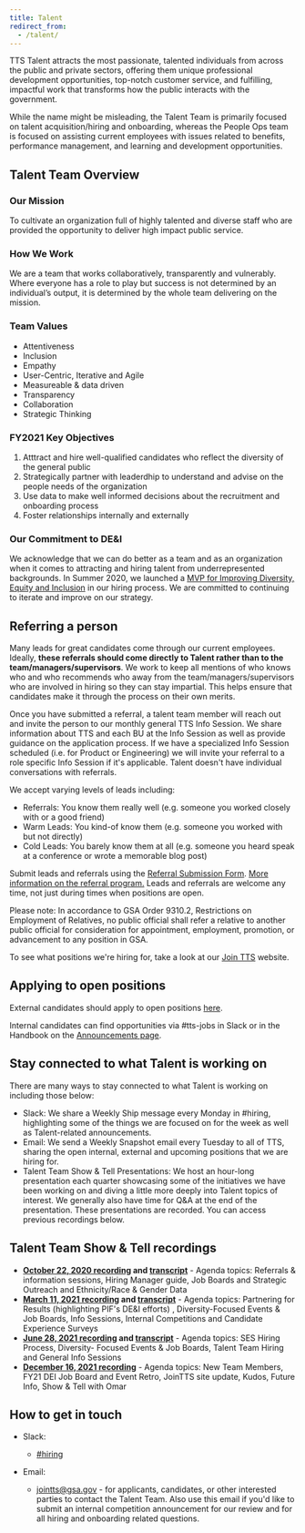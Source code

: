 ```yaml
---
title: Talent
redirect_from:
  - /talent/
---
```

TTS Talent attracts the most passionate, talented individuals from across the public and private sectors, offering them unique professional development opportunities, top-notch customer service, and fulfilling, impactful work that transforms how the public interacts with the government.

While the name might be misleading, the Talent Team is primarily focused on talent acquisition/hiring and onboarding, whereas the People Ops team is focused on assisting current employees with issues related to benefits, performance management, and learning and development opportunities.

## Talent Team Overview

### Our Mission

To cultivate an organization full of highly talented and diverse staff who are provided the opportunity to deliver high impact public service.

### How We Work

We are a team that works collaboratively, transparently and vulnerably. Where everyone has a role to play but success is not determined by an individual’s output, it is determined by the whole team delivering on the mission.

### Team Values

* Attentiveness
* Inclusion
* Empathy
* User-Centric, Iterative and Agile
* Measureable & data driven
* Transparency
* Collaboration
* Strategic Thinking

### FY2021 Key Objectives

1. Atttract and hire well-qualified candidates who reflect the diversity of the general public
2. Strategically partner with leaderdhip to understand and advise on the people needs of the organization
3. Use data to make well informed decisions about the recruitment and onboarding process
4. Foster relationships internally and externally

### Our Commitment to DE&I

We acknowledge that we can do better as a team and as an organization when it comes to attracting and hiring talent from underrepresented backgrounds. In Summer 2020, we launched a [MVP for Improving Diversity, Equity and Inclusion](https://docs.google.com/document/d/1E1F84W8werC12RVdLp4-8OLZFgI0d2sVDIo7SYe3Z_I/edit#) in our hiring process. We are committed to continuing to iterate and improve on our strategy.

## Referring a person

Many leads for great candidates come through our current employees. Ideally, **these referrals should come directly to Talent rather than to the team/managers/supervisors**. We work to keep all mentions of who knows who and who recommends who away from the team/managers/supervisors who are involved in hiring so they can stay impartial. This helps ensure that candidates make it through the process on their own merits.

Once you have submitted a referral, a talent team member will reach out and invite the person to our monthly general TTS Info Session. We share information about TTS and each BU at the Info Session as well as provide guidance on the application process. If we have a specialized Info Session scheduled (i.e. for Product or Engineering) we will invite your referral to a role specific Info Session if it's applicable. Talent doesn't have individual conversations with referrals.

We accept varying levels of leads including:

* Referrals: You know them really well (e.g. someone you worked closely with or a good friend)
* Warm Leads: You kind-of know them (e.g. someone you worked with but not directly)
* Cold Leads: You barely know them at all (e.g. someone you heard speak at a conference or wrote a memorable blog post)

Submit leads and referrals using the [Referral Submission Form](https://goo.gl/forms/I6cOnRNdh21aP5e63). [More information on the referral program.](https://docs.google.com/document/d/1GY57s0tXahSwTaLzHEuR6falwQcNh7nbCnRnLoQppdQ/edit) Leads and referrals are welcome any time, not just during times when positions are open.

Please note: In accordance to GSA Order 9310.2, Restrictions on Employment of Relatives, no public official shall refer a relative to another public official for consideration for appointment, employment, promotion, or advancement to any position in GSA.

To see what positions we're hiring for, take a look at our [Join TTS](https://join.tts.gsa.gov/) website.

## Applying to open positions

External candidates should apply to open positions [here](https://join.tts.gsa.gov/).

Internal candidates can find opportunities via #tts-jobs in Slack or in the Handbook on the [Announcements page]({{site.baseurl}}/hiring-staying-or-changing-jobs/ttsjobs/#announcements).

## Stay connected to what Talent is working on

There are many ways to stay connected to what Talent is working on including those below:

* Slack: We share a Weekly Ship message every Monday in #hiring, highlighting some of the things we are focused on for the week as well as Talent-related announcements.
* Email: We send a Weekly Snapshot email every Tuesday to all of TTS, sharing the open internal, external and upcoming positions that we are hiring for.
* Talent Team Show & Tell Presentations: We host an hour-long presentation each quarter showcasing some of the initiatives we have been working on and diving a little more deeply into Talent topics of interest. We generally also have time for Q&A at the end of the presentation. These presentations are recorded. You can access previous recordings below.

## Talent Team Show & Tell recordings

* **[October 22, 2020 recording](https://drive.google.com/file/d/1P3kX4guHfD_9_aLkUeT0_S0lyzBfjoaD/view) and [transcript](https://drive.google.com/file/d/1Ct3BiHG6cbofG86DmCj3k705vbC7iQmc/view?usp=sharing)** - Agenda topics: Referrals & information sessions, Hiring Manager guide, Job Boards and Strategic Outreach and Ethnicity/Race & Gender Data
* **[March 11, 2021 recording](https://gsa.enterprise.slack.com/files/U01JDKCRW12/F01QT31M7CN/zoom_0.mp4) and [transcript](https://drive.google.com/file/d/1KFiZwI99ZB6CJp7z2ZepwO_zhOyeNUDv/view?usp=sharing)** - Agenda topics: Partnering for Results (highlighting PIF's DE&I efforts) , Diversity-Focused Events & Job Boards, Info Sessions, Internal Competitions and Candidate Experience Surveys
* **[June 28, 2021 recording](https://drive.google.com/file/d/18oA2v4_OlWbafLqUF_qzzh4SxMQgQRqH/view) and [transcript](https://drive.google.com/file/d/1Ct3BiHG6cbofG86DmCj3k705vbC7iQmc/view?usp=sharing)** - Agenda topics: SES Hiring Process, Diversity- Focused Events & Job Boards, Talent Team Hiring and General Info Sessions
* **[December 16, 2021 recording](https://docs.google.com/document/d/1vvWR44ZeizAuX22O6z4saqFwejuem43p_Y9kkDVlXAw/edit)** - Agenda topics: New Team Members, FY21 DEI Job Board and Event Retro, JoinTTS site update, Kudos, Future Info, Show & Tell with Omar

## How to get in touch

* Slack:

  * [\#hiring](https://gsa-tts.slack.com/messages/hiring/)
* Email:

  * [jointts@gsa.gov](mailto:jointts@gsa.gov) - for applicants, candidates, or other interested parties to contact the Talent Team. Also use this email if you'd like to submit an internal competition announcement for our review and for all hiring and onboarding related questions.